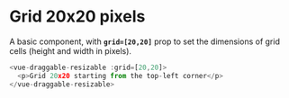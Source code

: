 # Grid 20x20 pixels

A basic component, with <b>`grid=[20,20]`</b> prop to set the dimensions of grid cells (height and width in pixels).

~~~js
<vue-draggable-resizable :grid=[20,20]>
  <p>Grid 20x20 starting from the top-left corner</p>
</vue-draggable-resizable>
~~~

